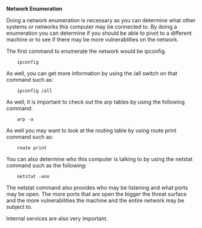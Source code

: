 <strong>Network Enumeration</strong>

Doing a network enumeration is necessary as you can determine what other systems or networks this computer may be connected to. By doing a enumeration you can determine if you should be able to pivot to a different machine or to see if there may be more vulnerablities on the network.

The first command to enumerate the network would be ipconfig.
```
    ipconfig
```
As well, you can get more information by using the /all switch on that command such as:
```
    ipconfig /all
```
As well, it is important to check out the arp tables by using the following command:
```
    arp -a
```
As well you may want to look at the routing table by using route print command such as:
```
    route print
```
You can also determine who this computer is talking to by using the netstat command such as the following:
```
    netstat -ano
```
The netstat command also provides who may be listening and what ports may be open. The more ports that are open the bigger the threat surface and the more vulnerabilities the machine and the entire network may be subject to.

Internal services are also very important.

